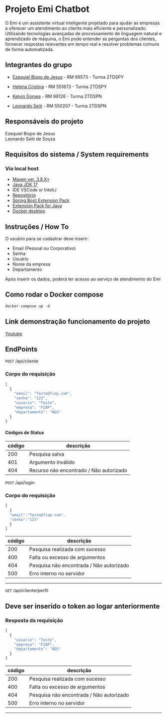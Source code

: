 # Projeto Emi Chatbot
O Emi é um assistente virtual inteligente projetado para ajudar as empresas a oferecer um atendimento ao cliente mais eficiente e personalizado. Utilizando tecnologias avançadas de processamento de linguagem natural e aprendizado de máquina, o Emi pode entender as perguntas dos clientes, fornecer respostas relevantes em tempo real e resolver problemas comuns de forma automatizada.

## Integrantes do grupo

- [Ezequiel Bispo de Jesus](https://github.com/EzequielBispo) - RM 99573 - Turma  2TDSPY

- [Helena Cristina](https://github.com/19helena) - RM 551873 - Turma  2TDSPY

- [Kelvin Gomes](https://github.com/kelving0mes) - RM 98126 - Turma  2TDSPN 

- [Leonardo Seiti](https://github.com/LeonardoSeiti) - RM 550207 - Turma  2TDSPN

## Responsáveis do projeto
Ezequiel Bispo de Jesus<br>
Leonardo Seiti de Souza

## Requisitos do sistema / System requirements

### Via local host
- [Maven ver. 3.8.X+](https://maven.apache.org/download.cgi)
- [Java JDK 17](https://www.oracle.com/br/java/technologies/downloads/#java17)
- IDE VSCode or InteliJ
- [Repositório](https://github.com/LeonardoSeiti/SPRINT3JAVA.git)
- [Spring Boot Extension Pack](https://marketplace.visualstudio.com/items?itemName=vmware.vscode-boot-dev-pack)
- [Extension Pack for Java](https://marketplace.visualstudio.com/items?itemName=vscjava.vscode-java-pack)
- [Docker desktop](https://docs.docker.com/desktop/install/windows-install/)

## Instruções / How To
O usuário para se cadastrar deve inserir:
- Email (Pessoal ou Corporativo)
- Senha
- Usuário
- Nome da empresa
- Departamento

Após inserir os dados, poderá ter acesso ao serviço de atendimento do Emi

## Como rodar o Docker compose

```js
docker-compose up -d
```
## Link demonstração funcionamento do projeto

[Youtube](https://www.youtube.com/watch?v=UV1wnMfr8NM)

## EndPoints
`POST` /api/cliente <br>

### Corpo do requisição 
```js
[
  {
    "email": "Teste@fiap.com",
    "senha": "123",
    "usuario": "Teste",
    "empresa": "FIAP",
    "departamento": "ADS"
  }
]
```
#### Códigos de Status

|código|descrição
|------|---------
| 200| Pesquisa salva
| 401| Argumento inválido  
| 404| Recurso não encontrado / Não autorizado  

`POST` /api/login <br>

### Corpo do requisição 
```js
[
  {
  "email":"Teste@fiap.com",
  "senha":"123"
  }
]
```

|código|descrição
|------|---------
| 200 | Pesquisa realizada com sucesso           
| 400 | Falta ou excesso de argumentos           
| 404 | Pesquisa não encontrada / Não autorizado                  
| 500 | Erro interno no servidor                 
---


`GET` /api/cliente/perfil <br>
## Deve ser inserido o token ao logar anteriormente
### Resposta da requisição 
```js
[
  {
    "usuario": "Teste",
    "empresa": "FIAP",
    "departamento": "ADS"
  }
]
```
|código|descrição
|------|---------
| 200 | Pesquisa realizada com sucesso           
| 400 | Falta ou excesso de argumentos           
| 404 | Pesquisa não encontrada / Não autorizado                  
| 500 | Erro interno no servidor                 
---
